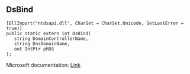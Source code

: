 ## DsBind

```
[DllImport("ntdsapi.dll", CharSet = CharSet.Unicode, SetLastError = true)]
public static extern int DsBind(
   string DomainControllerName,
   string DnsDomainName,
   out IntPtr phDS
);
```

Microsoft documentation: [Link](https://docs.microsoft.com/en-us/windows/win32/api/ntdsapi/nf-ntdsapi-dsbindw)
